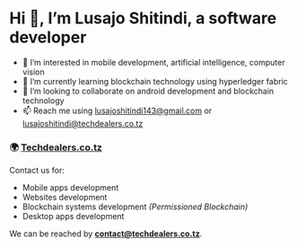 
# Hi 👋, I’m Lusajo Shitindi, a software developer

- 👀 I’m interested in mobile development, artificial intelligence, computer vision
- 🌱 I’m currently learning blockchain technology using hyperledger fabric
- 💞️ I’m looking to collaborate on android development and blockchain technology
- 📫 Reach me using lusajoshitindi143@gmail.com or lusajoshitindi@techdealers.co.tz

### 🌍 [Techdealers.co.tz](https://www.techdealers.co.tz)
Contact us for:
  - Mobile apps development
  - Websites development
  - Blockchain systems development _(Permissioned Blockchain)_
  - Desktop apps development

We can be reached by **contact@techdealers.co.tz**.
<!---
lusajo143/lusajo143 is a ✨ special ✨ repository because its `README.md` (this file) appears on your GitHub profile.
You can click the Preview link to take a look at your changes.
--->
